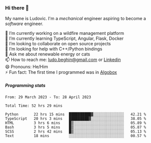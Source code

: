 ### Hi there 👋

My name is Ludovic. I'm a *mechanical* engineer aspiring to become a *software* engineer.

 🔭 I’m currently working on a wildfire management platform<br/>
 🌱 I’m currently learning TypeScript, Angular, Flask, Docker<br/>
 👯 I’m looking to collaborate on open source projects<br/>
 🤔 I’m looking for help with C++/Python bindings<br/>
 💬 Ask me about renewable energy or cats<br/>
 📫 How to reach me: ludo.beghin@gmail.com or [Linkedin](https://www.linkedin.com/in/ludovic-beghin/)<br/>
 😄 Pronouns: He/Him<br/>
 ⚡ Fun fact: The first time I programmed was in [Algobox](https://fr.wikipedia.org/wiki/Algobox)<br/>

##### Programming stats
<!--START_SECTION:waka-->

```text
From: 29 March 2023 - To: 28 April 2023

Total Time: 52 hrs 29 mins

Python       22 hrs 15 mins  ██████████▓░░░░░░░░░░░░░░   42.21 %
TypeScript   20 hrs 3 mins   █████████▓░░░░░░░░░░░░░░░   38.05 %
HTML         3 hrs 6 mins    █▒░░░░░░░░░░░░░░░░░░░░░░░   05.89 %
Bash         3 hrs 5 mins    █▒░░░░░░░░░░░░░░░░░░░░░░░   05.87 %
SCSS         2 hrs 42 mins   █▒░░░░░░░░░░░░░░░░░░░░░░░   05.13 %
Text         18 mins         ░░░░░░░░░░░░░░░░░░░░░░░░░   00.57 %
```

<!--END_SECTION:waka-->
